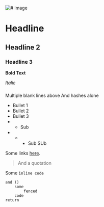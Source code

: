 ![# image](https://github.com/farique1/logo.png)

# Headline
## Headline 2
### Headline 3

**Bold Text**  

*Italic*


###
Multiple blank lines above
And hashes alone

- Bullet 1
- Bullet 2
- Bullet 3
- - Sub
- - - Sub SUb

Some links [here](https://github.com/farique1).

>And a quotation

Some `inline code` 

```
and ()
	some
		fenced 
	code
return
```
